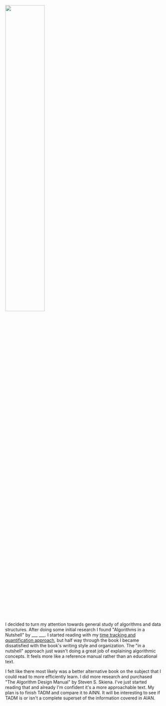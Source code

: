 <img src="/static/images/algorithms_books.jpeg" style="width:50%;">

I decided to turn my attention towards general study of algorithms and data
structures. After doing some initial research I found "Algorithms in a
Nutshell" by ___ ___. I started reading with my [time tracking and
quantification approach][1], but half way through the book I became
dissatisfied with the book's writing style and organization. The "in a
nutshell" approach just wasn't doing a great job of explaining algorithmic
concepts. It feels more like a reference manual rather than an educational
text.

I felt like there most likely was a better alternative book on the
subject that I could read to more efficiently learn. I did more research and
purchased "The Algorithm Design Manual" by Steven S. Skiena. I've just started
reading that and already I'm confident it's a more approachable text. My plan
is to finish TADM and compare it to AINN. It will be interesting to see if TADM
is or isn't a complete superset of the information covered in AIAN.

[1]: /posts/2020-03-27-quantifying-and-time-tracking-reading
